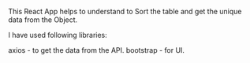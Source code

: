 This React App helps to understand to Sort the table and get the unique data from the Object.

I have used following libraries:

axios - to get the data from the API.
bootstrap - for UI.
